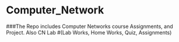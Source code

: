 # Computer_Network
###The Repo includes Computer Networks course
Assignments, and Project. 
Also CN Lab #(Lab Works, Home Works, Quiz, Assignments)
